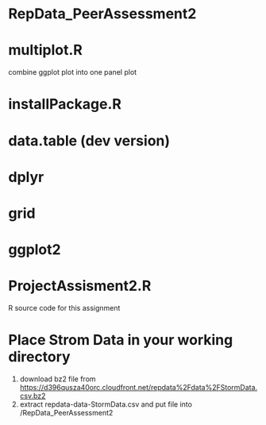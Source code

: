 # RepData_PeerAssessment2
# multiplot.R
  combine ggplot plot into one panel plot
# installPackage.R 
  # data.table (dev version)
  # dplyr
  # grid
  # ggplot2  
# ProjectAssisment2.R 
  R source code for this assignment 
# Place Strom Data in your working directory
  1. download bz2 file from https://d396qusza40orc.cloudfront.net/repdata%2Fdata%2FStormData.csv.bz2
  1. extract repdata-data-StormData.csv and put file into /RepData_PeerAssessment2

